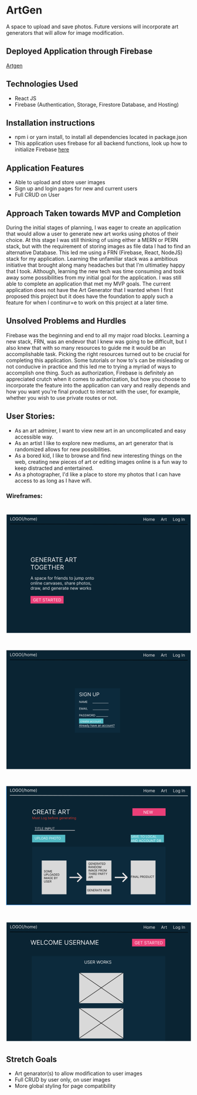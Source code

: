 # ArtGen
A space to upload and save photos. Future versions will incorporate art generators that will allow for image modification.

## Deployed Application through Firebase
[Artgen](https://artgen-0.web.app/)

## Technologies Used
- React JS
- Firebase (Authentication, Storage, Firestore Database, and Hosting)

## Installation instructions
- npm i or yarn install, to install all dependencies located in package.json
- This application uses firebase for all backend functions, look up how to initialize Firebase [here](https://firebase.google.com/docs/web/setup)

## Application Features
- Able to upload and store user images 
- Sign up and login pages for new and current users
- Full CRUD on User

## Approach Taken towards MVP and Completion
During the initial stages of planning, I was eager to create an application that would allow a user to generate new art works using photos of their choice. At this stage I was still thinking of using either a MERN or PERN stack, but with the requirement of storing images as file data I had to find an alternative Database. This led me using a FRN (Firebase, React, NodeJS) stack for my application. Learning the unfamiliar stack was a ambitious initiative that brought along many headaches but that I'm ultimatley happy that I took. Although, learning the new tech was time consuming and took away some possibilities from my initial goal for the application. I was still able to complete an application that met my MVP goals. The current application does not have the Art Generator that I wanted when I first proposed this project but it does have the foundation to apply such a feature for when I continur=e to work on this project at a later time.

## Unsolved Problems and Hurdles
Firebase was the beginning and end to all my major road blocks. Learning a new stack, FRN, was an endevor that I knew was going to be difficult, but I also knew that with so many resources to guide me it would be an accomplishable task. Picking the right resources turned out to be crucial for completing this application. Some tutorials or how to's can be misleading or not conducive in practice and this led me to trying a myriad of ways to accomplish one thing. Such as authorization, Firebase is definitely an appreciated crutch when it comes to authorization, but how you choose to incorporate the feature into the application can vary and really depends and how you want you're final product to interact with the user, for example, whether you wish to use private routes or not. 

## User Stories:
- As an art admirer, I want to view new art in an uncomplicated and easy accessible way.
- As an artist I like to explore new mediums, an art generator that is randomized allows for new possibilities.
- As a bored kid, I like to browse and find new interesting things on the web, creating new pieces of art or editing images online is a fun way to keep distracted and entertained.
- As a photographer, I'd like a place to store my photos that I can have access to as long as I have wifi.


### Wireframes: 
# ![](artgen/src/images/wireframe_project_four/home_pg.png)
# ![](artgen/src/images/wireframe_project_four/login_pg.png)
# ![](artgen/src/images/wireframe_project_four/create_new_pg.png)
# ![](artgen/src/images/wireframe_project_four/user_pg.png)

## Stretch Goals
- Art genarator(s) to allow modification to user images 
- Full CRUD by user only, on user images
- More global styling for page compatibility 

